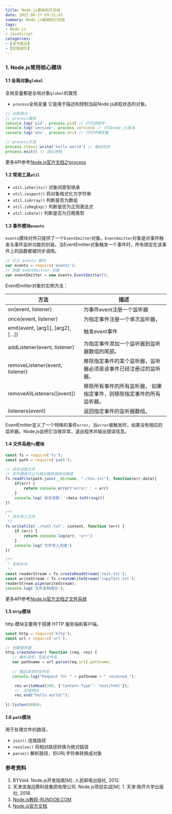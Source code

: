 ```yaml
---
title: Node.js基础知识总结
date: 2022-08-27 09:51:43
summary: Node.js基础知识总结
tags:
- Node.js
- JavaScript
categories:
- [读书笔记]
- [前端进阶]
---
```


### 1. Node.js常用核心模块
#### 1.1 全局对象`global`
全局变量都是全局对象`global`的属性
- `process`全局变量
它是用于描述和控制当前Node.js进程状态的对象。
```js
// 示例用法：
// process属性
console.log('pid', process.pid) // 打印进程号
console.log('version', process.version) // 打印node.js版本
console.log('env', process.env) // 打印环境变量

// process方法
process.stdout.write('hello world') // 输出信息
process.exit() // 退出进程
```
更多API参考[Node.js官方文档之process](https://nodejs.org/dist/latest-v18.x/docs/api/process.html)

#### 1.2 常用工具`util`
- `util.inherits()` 对象间原型继承
- `util.inspect()` 将对象格式化为字符串
- `util.isArray()` 判断是否为数组
- `util.isRegExp()` 判断是否为正则表达式
- `util.isDate()` 判断是否为日期类型

#### 1.3 事件模块`events`
`events`模块对外只提供了一个`EventEmitter`对象。`EventEmitter`对象是对事件触发与事件监听功能的封装。当EventEmitter对象触发一个事件时，所有绑定在该事件上的函数都被同步调用。
```js
// 引入 events 模块
var events = require('events');
// 创建 eventEmitter 对象
var eventEmitter = new events.EventEmitter();
```
EventEmitter对象的实例方法：

| 方法 | 描述 |
| -- | -- |
|on(event, listener)|为事件event注册一个监听器|
|once(event, listener)|为指定事件注册一个单次监听器，|
|emit(event, [arg1], [arg2], [...])|触发event事件|
|addListener(event, listener)|为指定事件添加一个监听器到监听器数组的尾部。|
|removeListener(event, listener)|移除指定事件的某个监听器，监听器必须是该事件已经注册过的监听器。|
|removeAllListeners([event])|移除所有事件的所有监听器， 如果指定事件，则移除指定事件的所有监听器。|
|listeners(event)|返回指定事件的监听器数组。|

EventEmitter定义了一个特殊的事件`error`，当`error`被触发时，如果没有相应的监听器，Node.js会把它当做异常，退出程序并输出错误信息。

#### 1.4 文件系统`fs`模块
```js
const fs = require('fs');
const path = require('path');

// 异步读取文件
// 文件路径可以为相对路径或绝对路径
fs.readFile(path.join(__dirname, "./tes.txt"), function(err,data){
    if(err) {
        return console.error('error: ' + err)
    }
    console.log('异步读取：'+data.toString())
})

/**
 * 异步写入文件
 */
fs.writeFile('./test.txt', content, function (err) {
    if (err) {
        return console.log(err, 'err')
    }
    console.log('文件写入完成')
})

/**
 * 复制文件
 */
const readerStream = fs.createReadStream('test.txt');
const writeStream = fs.createWriteStream('copyTest.txt');
readerStream.pipe(writeStream);
console.log('文件复制成功');
```
更多API参考[Node.js官方文档之文件系统](https://nodejs.org/dist/latest-v18.x/docs/api/fs.html)

#### 1.5 `http`模块
http 模块主要用于搭建 HTTP 服务端和客户端。
```js
const http = require('http');
const url = require('url');

// 创建服务器
http.createServer( function (req, res) {  
   // 解析请求，包括文件名
   var pathname = url.parse(req.url).pathname;
   
   // 输出请求的文件名
   console.log("Request for " + pathname + " received.");

    res.writeHead(200, {'Content-Type': 'text/html'});   
    //  完成响应
    res.end("hello world!"); 
     
}).listen(8080);
```

#### 1.6 `path`模块
用于处理文件的路径。
- `join()` 连接路径
- `resolve()` 将相对路径转换为绝对路径
- `parse()` 解析路径，将URL字符串转换成对象


### 参考资料
1. BYVoid. Node.js开发指南[M]. 人民邮电出版社, 2012.
2. 天津滨海迅腾科技集团有限公司. Node.js项目实战[M]. 1. 天津:南开大学出版社, 2018.
3. [Node.js教程-RUNOOB.COM](https://www.runoob.com/nodejs/nodejs-tutorial.html)
4. [Node.js官方文档](https://nodejs.org/dist/latest-v18.x/docs/api/)